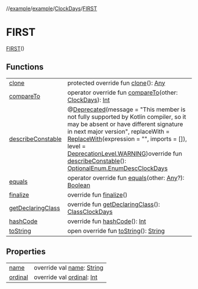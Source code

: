 //[example](../../index.md)/[example](../index.md)/[ClockDays](index.md)/[FIRST](-f-i-r-s-t.md)



# FIRST  
[FIRST](-f-i-r-s-t.md)()

## Functions  


| | |
|---|---|
| [clone](https://kotlinlang.org/api/latest/jvm/stdlib/kotlin/-enum/clone.html)| protected override fun [clone](https://kotlinlang.org/api/latest/jvm/stdlib/kotlin/-enum/clone.html)(): [Any](https://kotlinlang.org/api/latest/jvm/stdlib/kotlin/-any/index.html)|
| [compareTo](https://kotlinlang.org/api/latest/jvm/stdlib/kotlin/-enum/compare-to.html)| operator override fun [compareTo](https://kotlinlang.org/api/latest/jvm/stdlib/kotlin/-enum/compare-to.html)(other: [ClockDays](index.md)): [Int](https://kotlinlang.org/api/latest/jvm/stdlib/kotlin/-int/index.html)|
| [describeConstable](https://kotlinlang.org/api/latest/jvm/stdlib/kotlin/-enum/describe-constable.html)| @[Deprecated](https://kotlinlang.org/api/latest/jvm/stdlib/kotlin/-deprecated/index.html)(message = "This member is not fully supported by Kotlin compiler, so it may be absent or have different signature in next major version", replaceWith = [ReplaceWith](https://kotlinlang.org/api/latest/jvm/stdlib/kotlin/-replace-with/index.html)(expression = "", imports = []), level = [DeprecationLevel.WARNING](https://kotlinlang.org/api/latest/jvm/stdlib/kotlin/-deprecation-level/-w-a-r-n-i-n-g/index.html))override fun [describeConstable](https://kotlinlang.org/api/latest/jvm/stdlib/kotlin/-enum/describe-constable.html)(): [Optional](https://docs.oracle.com/javase/8/docs/api/java/util/Optional.html)[Enum.EnumDesc](https://docs.oracle.com/javase/8/docs/api/java/lang/Enum.EnumDesc.html)[ClockDays](index.md)|
| [equals](https://kotlinlang.org/api/latest/jvm/stdlib/kotlin/-enum/equals.html)| operator override fun [equals](https://kotlinlang.org/api/latest/jvm/stdlib/kotlin/-enum/equals.html)(other: [Any](https://kotlinlang.org/api/latest/jvm/stdlib/kotlin/-any/index.html)?): [Boolean](https://kotlinlang.org/api/latest/jvm/stdlib/kotlin/-boolean/index.html)|
| [finalize](https://kotlinlang.org/api/latest/jvm/stdlib/kotlin/-enum/finalize.html)| override fun [finalize](https://kotlinlang.org/api/latest/jvm/stdlib/kotlin/-enum/finalize.html)()|
| [getDeclaringClass](https://kotlinlang.org/api/latest/jvm/stdlib/kotlin/-enum/get-declaring-class.html)| override fun [getDeclaringClass](https://kotlinlang.org/api/latest/jvm/stdlib/kotlin/-enum/get-declaring-class.html)(): [Class](https://docs.oracle.com/javase/8/docs/api/java/lang/Class.html)[ClockDays](index.md)|
| [hashCode](https://kotlinlang.org/api/latest/jvm/stdlib/kotlin/-enum/hash-code.html)| override fun [hashCode](https://kotlinlang.org/api/latest/jvm/stdlib/kotlin/-enum/hash-code.html)(): [Int](https://kotlinlang.org/api/latest/jvm/stdlib/kotlin/-int/index.html)|
| [toString](https://kotlinlang.org/api/latest/jvm/stdlib/kotlin/-enum/to-string.html)| open override fun [toString](https://kotlinlang.org/api/latest/jvm/stdlib/kotlin/-enum/to-string.html)(): [String](https://kotlinlang.org/api/latest/jvm/stdlib/kotlin/-string/index.html)|




## Properties  


| | |
|---|---|
| [name]()| override val [name](): [String](https://kotlinlang.org/api/latest/jvm/stdlib/kotlin/-string/index.html)|
| [ordinal]()| override val [ordinal](): [Int](https://kotlinlang.org/api/latest/jvm/stdlib/kotlin/-int/index.html)|



